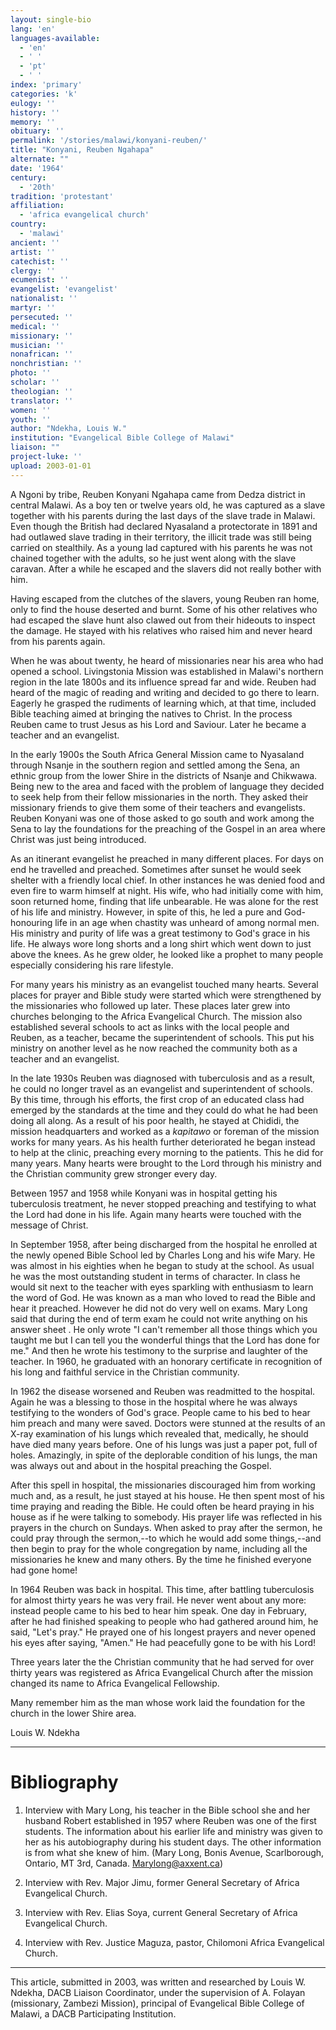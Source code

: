 ```yaml
---
layout: single-bio
lang: 'en'
languages-available:
  - 'en'
  - ' '
  - 'pt'
  - ' '
index: 'primary'
categories: 'k'
eulogy: ''
history: ''
memory: ''
obituary: ''
permalink: '/stories/malawi/konyani-reuben/'
title: "Konyani, Reuben Ngahapa"
alternate: ""
date: '1964'
century:
  - '20th'
tradition: 'protestant'
affiliation:
  - 'africa evangelical church'
country:
  - 'malawi'
ancient: ''
artist: ''
catechist: ''
clergy: ''
ecumenist: ''
evangelist: 'evangelist'
nationalist: ''
martyr: ''
persecuted: ''
medical: ''
missionary: ''
musician: ''
nonafrican: ''
nonchristian: ''
photo: ''
scholar: ''
theologian: ''
translator: ''
women: ''
youth: ''
author: "Ndekha, Louis W."
institution: "Evangelical Bible College of Malawi"
liaison: ""
project-luke: ''
upload: 2003-01-01
---
```




A Ngoni by tribe, Reuben Konyani Ngahapa came from Dedza district in central Malawi.   As a boy ten or twelve years old, he was captured as a slave together with his parents during the last days of the slave trade in Malawi.  Even though the British had declared Nyasaland a protectorate in 1891 and had outlawed slave trading in their territory, the illicit trade was still being carried on stealthily.  As a young lad captured with his parents he was not chained together with the adults, so he just went along with the slave caravan.  After a while he escaped and the slavers did not really bother with him.

Having escaped from the  clutches of the slavers, young Reuben ran home, only to find the house deserted and burnt.  Some of his  other relatives who had escaped the slave hunt also clawed out from their hideouts to inspect the damage.  He stayed with his relatives who raised him and never heard from his parents again.

When he was about twenty, he heard of missionaries near his area who had opened a school. Livingstonia Mission was established in Malawi's northern region  in the late 1800s and its influence spread far and wide.  Reuben had heard of the magic of reading and writing and decided to go there to learn.  Eagerly he grasped the rudiments of  learning which, at that time, included Bible teaching aimed at bringing the natives to Christ.  In the process Reuben came to trust Jesus as his Lord and Saviour.  Later he became a teacher and an evangelist.

In the early 1900s the South Africa General Mission came to Nyasaland through Nsanje in the southern region and settled among the Sena, an ethnic group from the lower Shire in the districts of Nsanje and Chikwawa.  Being new to the area and faced with the problem of language they decided to seek help from their fellow missionaries in the  north.  They asked their missionary friends to give them some of their teachers and evangelists.  Reuben Konyani was one of those asked to go south and work among the Sena to lay the foundations for the preaching of the Gospel in an area where Christ was just being introduced.

As an itinerant evangelist he preached in many different places.  For days on end he travelled and preached.  Sometimes after sunset he would seek shelter with a friendly local chief.  In other instances he was denied food and even fire to warm himself at night.  His wife, who had initially come with him, soon returned home, finding that life unbearable.  He was alone for the rest of his life and ministry.  However, in spite of this, he led a pure and God-honouring life in an age when chastity was unheard of among normal men.  His ministry and purity of life was a great testimony to God's grace in his life. He  always wore long shorts and a long shirt which went down to just above the knees.  As he grew older, he  looked like a prophet to many people especially considering his rare lifestyle.

For many years his ministry as an evangelist touched many hearts.  Several places for prayer and Bible study were started which were strengthened by the missionaries who followed up later.  These places later grew into churches belonging to the Africa Evangelical Church.  The mission also established several schools to act as links with the local people and Reuben, as a teacher, became the superintendent  of schools.  This put his ministry on another level as he now reached the community both as a teacher and an evangelist.

In the late 1930s Reuben was diagnosed with tuberculosis and as a result, he could no longer travel as an evangelist and superintendent of schools.  By this time, through his efforts, the first crop of an educated class had emerged by the standards at the time and they could do what he had been doing all along.  As a result of his poor health, he stayed at Chididi, the mission headquarters and worked as a *kapitawo* or foreman  of the mission works for many years.   As his health further deteriorated he began instead to help at the clinic, preaching every morning to the patients. This he did for many years.  Many hearts were brought to the Lord through his ministry and the Christian community grew stronger every day.

Between 1957 and 1958 while Konyani was in hospital getting his tuberculosis treatment, he never stopped preaching and testifying to what the Lord had done in his life.  Again many hearts were touched  with the message of Christ.

In September 1958, after being discharged from the hospital he enrolled at the newly opened Bible School led by Charles Long and his wife Mary.  He was almost in his eighties when he began to study at the school.  As usual he was the most outstanding student in terms of character.  In class he would sit next to the teacher with eyes sparkling with enthusiasm to learn the word of God.  He was known as a man who loved to read the Bible and hear it preached.  However he did not do very well on exams.  Mary Long said that during the end of term exam he could not write anything on his answer sheet .  He only wrote  "I can't remember all those things which you taught me but I can tell you the wonderful things that the Lord has done for me." And then he wrote his testimony to the surprise and laughter of the teacher.  In 1960, he graduated with an honorary certificate in recognition of his long and faithful service in the Christian community.

In 1962 the disease worsened and Reuben was readmitted to the hospital.   Again he was a blessing to those in the hospital where he was always testifying to the wonders of  God's  grace.  People came to his bed to hear him preach and many were saved.  Doctors were stunned at the results of an X-ray examination of his lungs which revealed that, medically, he should have died many years before.  One of his lungs was just a paper pot, full of holes.  Amazingly, in spite of the deplorable condition of his lungs, the man was always out and about in the hospital preaching the Gospel.

After this spell in hospital, the missionaries discouraged him from working much and, as a result, he just stayed at his house.  He then spent most of his time praying and reading the Bible.  He could often be heard praying in his house as if he were talking to somebody.  His prayer life was reflected in his prayers in the church on Sundays.  When asked to pray after the sermon, he could pray through the sermon,--to which he would add some things,--and then begin to pray for the whole congregation by name, including all the missionaries he knew and many others.  By the time he finished everyone had gone home!

In 1964 Reuben was back in hospital.  This time, after battling tuberculosis for almost thirty years he was very frail.  He never went about any more: instead people came to his bed to hear him speak.  One day in February,  after he had finished speaking to people who had gathered around him, he said, "Let's pray."   He prayed one of his longest prayers and never opened his eyes after saying, "Amen."  He had peacefully gone to be with his Lord!

Three years later the the Christian community that he had served for over thirty years was registered as  Africa Evangelical Church after the mission changed its name to Africa Evangelical Fellowship.

Many remember him as the man whose work laid the foundation for the church in the lower Shire area.

Louis W. Ndekha

---

# Bibliography

1. Interview with Mary  Long, his teacher in the Bible school she and her husband Robert established in 1957 where Reuben was one of the first students.  The information about his earlier life and ministry was given to her as his autobiography during his student days.   The other information is from what she knew of him. (Mary Long, Bonis Avenue, Scarlborough, Ontario, MT 3rd, Canada. [Marylong@axxent.ca](mailto:Marylong@axxent.ca))

2. Interview with Rev. Major Jimu, former General Secretary of  Africa Evangelical Church.

3. Interview with Rev.  Elias Soya, current General Secretary of Africa Evangelical Church.

4. Interview with Rev.  Justice Maguza,  pastor, Chilomoni Africa Evangelical Church.

---

This article, submitted in 2003, was written and researched by Louis W. Ndekha, DACB Liaison Coordinator, under the supervision of A. Folayan (missionary, Zambezi Mission), principal of Evangelical Bible College of Malawi, a DACB Participating Institution.
